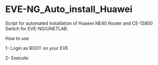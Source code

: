 # EVE-NG_Auto_install_Huawei
Script for automated installation of Huawei NE40 Router and CE-12800 Switch for EVE-NG/UNETLAB.

How to use

1- Login as ROOT on your EVE

2- Execute:
